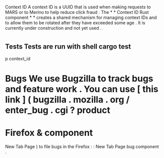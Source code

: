 #
Context
ID
A
context
ID
is
a
UUID
that
is
used
when
making
requests
to
MARS
or
to
Merino
to
help
reduce
click
fraud
.
The
*
*
Context
ID
Rust
component
*
*
creates
a
shared
mechanism
for
managing
context
IDs
and
to
allow
them
to
be
rotated
after
they
have
exceeded
some
age
.
It
is
currently
under
construction
and
not
yet
used
.
#
#
Tests
Tests
are
run
with
shell
cargo
test
-
p
context_id
#
#
Bugs
We
use
Bugzilla
to
track
bugs
and
feature
work
.
You
can
use
[
this
link
]
(
bugzilla
.
mozilla
.
org
/
enter_bug
.
cgi
?
product
=
Firefox
&
component
=
New
Tab
Page
)
to
file
bugs
in
the
Firefox
:
:
New
Tab
Page
bug
component
.
